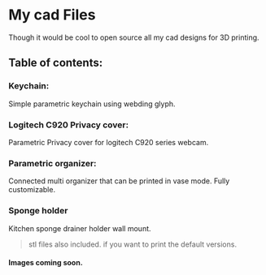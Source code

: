 # My cad Files
Though it would be cool to open source all my cad designs for 3D printing. 

## Table of contents: 

### Keychain: 
Simple parametric keychain using webding glyph.

### Logitech C920 Privacy cover: 
Parametric Privacy cover for logitech C920 series webcam.

### Parametric organizer:
Connected multi organizer that can be printed in vase mode. Fully customizable. 

### Sponge holder
Kitchen sponge drainer holder wall mount. 




 > stl files also included. if you want to print the default versions.
#### Images coming soon. 



